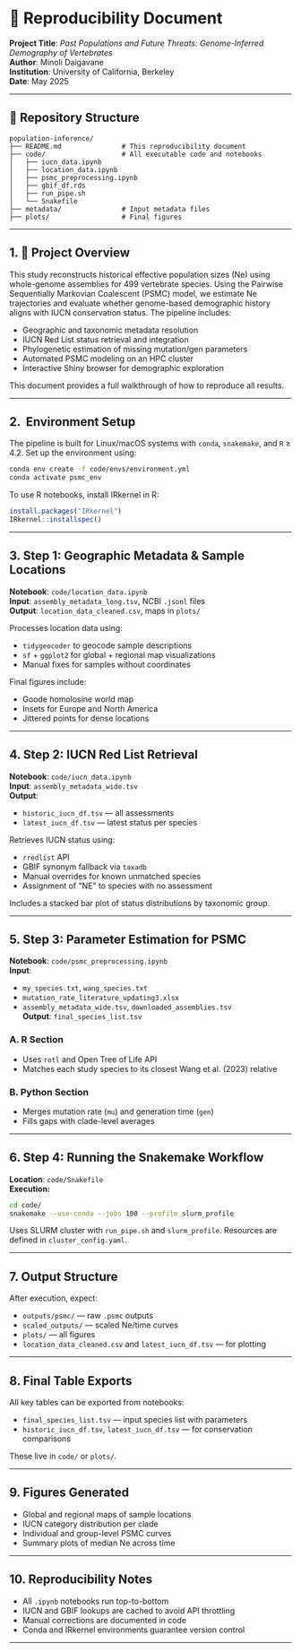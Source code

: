 
# 📄 Reproducibility Document

**Project Title**: *Past Populations and Future Threats: Genome-Inferred Demography of Vertebrates*  
**Author**: Minoli Daigavane  
**Institution**: University of California, Berkeley  
**Date**: May 2025  

---

## 📁 Repository Structure

```
population-inference/
├── README.md               # This reproducibility document
├── code/                   # All executable code and notebooks
│   ├── iucn_data.ipynb
│   ├── location_data.ipynb
│   ├── psmc_preprocessing.ipynb
│   ├── gbif_df.rds
│   ├── run_pipe.sh
│   └── Snakefile
├── metadata/               # Input metadata files
├── plots/                  # Final figures
```

---

## 1. 🧬 Project Overview

This study reconstructs historical effective population sizes (Ne) using whole-genome assemblies for 499 vertebrate species. Using the Pairwise 
Sequentially Markovian Coalescent (PSMC) model, we estimate Ne trajectories and evaluate whether genome-based demographic history aligns with IUCN 
conservation status. The pipeline includes:

- Geographic and taxonomic metadata resolution  
- IUCN Red List status retrieval and integration  
- Phylogenetic estimation of missing mutation/gen parameters  
- Automated PSMC modeling on an HPC cluster  
- Interactive Shiny browser for demographic exploration

This document provides a full walkthrough of how to reproduce all results.

---

## 2. ️ Environment Setup

The pipeline is built for Linux/macOS systems with `conda`, `snakemake`, and `R` ≥ 4.2. Set up the environment using:

```bash
conda env create -f code/envs/environment.yml
conda activate psmc_env
```

To use R notebooks, install IRkernel in R:

```r
install.packages("IRkernel")
IRkernel::installspec()
```

---

## 3. Step 1: Geographic Metadata & Sample Locations

**Notebook**: `code/location_data.ipynb`  
**Input**: `assembly_metadata_long.tsv`, NCBI `.jsonl` files  
**Output**: `location_data_cleaned.csv`, maps in `plots/`

Processes location data using:

- `tidygeocoder` to geocode sample descriptions  
- `sf` + `ggplot2` for global + regional map visualizations  
- Manual fixes for samples without coordinates

Final figures include:

- Goode homolosine world map  
- Insets for Europe and North America  
- Jittered points for dense locations

---

## 4.  Step 2: IUCN Red List Retrieval

**Notebook**: `code/iucn_data.ipynb`  
**Input**: `assembly_metadata_wide.tsv`  
**Output**:  
- `historic_iucn_df.tsv` — all assessments  
- `latest_iucn_df.tsv` — latest status per species

Retrieves IUCN status using:

- `rredlist` API  
- GBIF synonym fallback via `taxadb`  
- Manual overrides for known unmatched species  
- Assignment of "NE" to species with no assessment

Includes a stacked bar plot of status distributions by taxonomic group.

---

## 5.  Step 3: Parameter Estimation for PSMC

**Notebook**: `code/psmc_preprocessing.ipynb`  
**Input**:  
- `my_species.txt`, `wang_species.txt`  
- `mutation_rate_literature_updating3.xlsx`  
- `assembly_metadata_wide.tsv`, `downloaded_assemblies.tsv`  
**Output**: `final_species_list.tsv`

### A. R Section
- Uses `rotl` and Open Tree of Life API  
- Matches each study species to its closest Wang et al. (2023) relative

### B. Python Section
- Merges mutation rate (`mu`) and generation time (`gen`)  
- Fills gaps with clade-level averages

---

## 6.  Step 4: Running the Snakemake Workflow

**Location**: `code/Snakefile`  
**Execution:**

```bash
cd code/
snakemake --use-conda --jobs 100 --profile slurm_profile
```

Uses SLURM cluster with `run_pipe.sh` and `slurm_profile`. Resources are defined in `cluster_config.yaml`.

---

## 7.  Output Structure

After execution, expect:

- `outputs/psmc/` — raw `.psmc` outputs  
- `scaled_outputs/` — scaled Ne/time curves  
- `plots/` — all figures  
- `location_data_cleaned.csv` and `latest_iucn_df.tsv` — for plotting

---

## 8.  Final Table Exports

All key tables can be exported from notebooks:

- `final_species_list.tsv` — input species list with parameters  
- `historic_iucn_df.tsv`, `latest_iucn_df.tsv` — for conservation comparisons

These live in `code/` or `plots/`.

---

## 9.  Figures Generated

- Global and regional maps of sample locations  
- IUCN category distribution per clade  
- Individual and group-level PSMC curves  
- Summary plots of median Ne across time

---

## 10.  Reproducibility Notes

- All `.ipynb` notebooks run top-to-bottom  
- IUCN and GBIF lookups are cached to avoid API throttling  
- Manual corrections are documented in code  
- Conda and IRkernel environments guarantee version control

---


